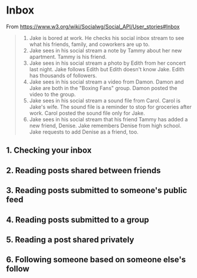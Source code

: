 # Inbox

From https://www.w3.org/wiki/Socialwg/Social_API/User_stories#Inbox

> 1. Jake is bored at work. He checks his social inbox stream to see what his friends, family, and coworkers are up to.
> 2. Jake sees in his social stream a note by Tammy about her new apartment. Tammy is his friend.
> 3. Jake sees in his social stream a photo by Edith from her concert last night. Jake follows Edith but Edith doesn't know Jake. Edith has thousands of followers.
> 4. Jake sees in his social stream a video from Damon. Damon and Jake are both in the "Boxing Fans" group. Damon posted the video to the group.
> 5. Jake sees in his social stream a sound file from Carol. Carol is Jake's wife. The sound file is a reminder to stop for groceries after work. Carol posted the sound file only for Jake.
> 6. Jake sees in his social stream that his friend Tammy has added a new friend, Denise. Jake remembers Denise from high school. Jake requests to add Denise as a friend, too.

## 1. Checking your inbox

## 2. Reading posts shared between friends

## 3. Reading posts submitted to someone's public feed

## 4. Reading posts submitted to a group

## 5. Reading a post shared privately

## 6. Following someone based on someone else's follow

